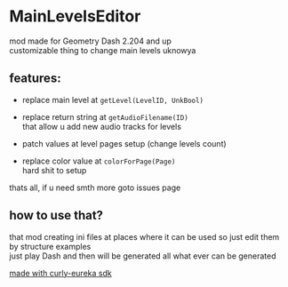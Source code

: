 # MainLevelsEditor
mod made for Geometry Dash 2.204 and up
<br>customizable thing to change main levels uknowya

## features:

- replace main level at `getLevel(LevelID, UnkBool)`

- replace return string at `getAudioFilename(ID)`
<br> that allow u add new audio tracks for levels

- patch values at level pages setup (change levels count)

- replace color value at `colorForPage(Page)`
<br> hard shit to setup
  

thats all, if u need smth more goto issues page

## how to use that?
that mod creating ini files at places where it can be used so just edit them by structure examples
<br>just play Dash and then will be generated all what ever can be generated

[made with curly-eureka sdk](https://github.com/user95401/curly-eureka)